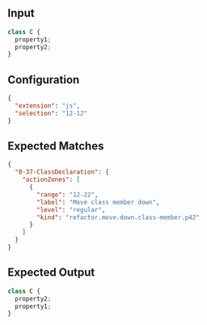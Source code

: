 
## Input
```javascript input
class C {
  property1;
  property2;
}
```

## Configuration
```json configuration
{
  "extension": "js",
  "selection": "12-12"
}
```

## Expected Matches
```json expected matches
{
  "0-37-ClassDeclaration": {
    "actionZones": [
      {
        "range": "12-22",
        "label": "Move class member down",
        "level": "regular",
        "kind": "refactor.move.down.class-member.p42"
      }
    ]
  }
}
```

## Expected Output
```javascript expected output
class C {
  property2;
  property1;
}
```